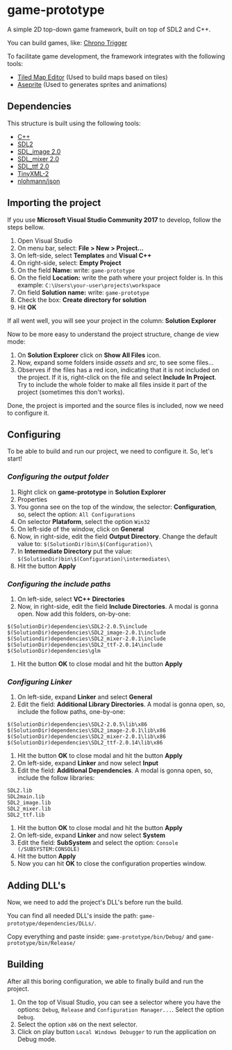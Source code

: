 # game-prototype
A simple 2D top-down game framework, built on top of SDL2 and C++.

You can build games, like: [Chrono Trigger](https://pt.wikipedia.org/wiki/Chrono_Trigger)

To facilitate game development, the framework integrates with the following tools:
* [Tiled Map Editor](http://www.mapeditor.org/) (Used to build maps based on tiles)
* [Aseprite](https://www.aseprite.org/) (Used to generates sprites and animations)

## Dependencies
This structure is built using the following tools:

* [C++](http://www.cplusplus.com/)
* [SDL2](https://www.libsdl.org/)
* [SDL_image 2.0](https://www.libsdl.org/projects/SDL_image/)
* [SDL_mixer 2.0](https://www.libsdl.org/projects/SDL_mixer/)
* [SDL_ttf 2.0](https://www.libsdl.org/projects/SDL_ttf/)
* [TinyXML-2](https://github.com/leethomason/tinyxml2)
* [nlohmann/json](https://github.com/nlohmann/json)

## Importing the project
If you use **Microsoft Visual Studio Community 2017** to develop, follow the steps bellow.

1. Open Visual Studio
1. On menu bar, select: **File > New > Project...**
1. On left-side, select **Templates** and **Visual C++**
1. On right-side, select: **Empty Project**
1. On the field **Name:** write: `game-prototype`
1. On the field **Location:** write the path where your project folder is. In this example: `C:\Users\your-user\projects\workspace`
1. On field **Solution name:** write: `game-prototype`
1. Check the box: **Create directory for solution**
1. Hit **OK**

If all went well, you will see your project in the column: **Solution Explorer**

Now to be more easy to understand the project structure, change de view mode:
1. On **Solution Explorer** click on **Show All Files** icon.
1. Now, expand some folders inside *assets* and *src*, to see some files...
1. Observes if the files has a red icon, indicating that it is not included on the project. If it is, right-click on the file and select **Include In Project**. Try to include the whole folder to make all files inside it part of the project (sometimes this don't works).

Done, the project is imported and the source files is included, now we need to configure it.

## Configuring
To be able to build and run our project, we need to configure it. So, let's start!

### *Configuring the output folder*
1. Right click on **game-prototype** in **Solution Explorer**
1. Properties
1. You gonna see on the top of the window, the selector: **Configuration**, so, select the option: `All Configurations`
1. On selector **Plataform**, select the option `Win32`
1. On left-side of the window, click on **General**
1. Now, in right-side, edit the field **Output Directory**. Change the default value to: `$(SolutionDir)bin\$(Configuration)\`
1. In **Intermediate Directory** put the value: `$(SolutionDir)bin\$(Configuration)\intermediates\`
1. Hit the button **Apply**

### *Configuring the include paths*
1. On left-side, select **VC++ Directories**
1. Now, in right-side, edit the field **Include Directories**. A modal is gonna open. Now add this folders, on-by-one:
```
$(SolutionDir)dependencies\SDL2-2.0.5\include
$(SolutionDir)dependencies\SDL2_image-2.0.1\include
$(Solutiondir)dependencies\SDL2_mixer-2.0.1\include
$(SolutionDir)dependencies\SDL2_ttf-2.0.14\include
$(SolutionDir)dependencies\glm
```
1. Hit the button **OK** to close modal and hit the button **Apply**


### *Configuring Linker*
1. On left-side, expand **Linker** and select **General**
1. Edit the field: **Additional Library Directories**. A modal is gonna open, so, include the follow paths, one-by-one:
```
$(SolutionDir)dependencies\SDL2-2.0.5\lib\x86
$(SolutionDir)dependencies\SDL2_image-2.0.1\lib\x86
$(SolutionDir)dependencies\SDL2_mixer-2.0.1\lib\x86
$(SolutionDir)dependencies\SDL2_ttf-2.0.14\lib\x86
```
1. Hit the button **OK** to close modal and hit the button **Apply**
1. On left-side, expand **Linker** and now select **Input**
1. Edit the field: **Additional Dependencies**. A modal is gonna open, so, include the follow libraries:
```
SDL2.lib
SDL2main.lib
SDL2_image.lib
SDL2_mixer.lib
SDL2_ttf.lib
```
1. Hit the button **OK** to close modal and hit the button **Apply**
1. On left-side, expand **Linker** and now select **System**
1. Edit the field: **SubSystem** and select the option: `Console (/SUBSYSTEM:CONSOLE)`
1. Hit the button **Apply**
1. Now you can hit **OK** to close the configuration properties window.

## Adding DLL's
Now, we need to add the project's DLL's before run the build.

You can find all needed DLL's inside the path: `game-prototype/dependencies/DLLs/`.

Copy everything and paste inside: `game-prototype/bin/Debug/` and `game-prototype/bin/Release/`

## Building
After all this boring configuration, we able to finally build and run the project.

1. On the top of Visual Studio, you can see a selector where you have the options: `Debug`, `Release` and `Configuration Manager...`. Select the option `Debug`.
1. Select the option `x86` on the next selector.
1. Click on play button `Local Windows Debugger` to run the application on Debug mode.
